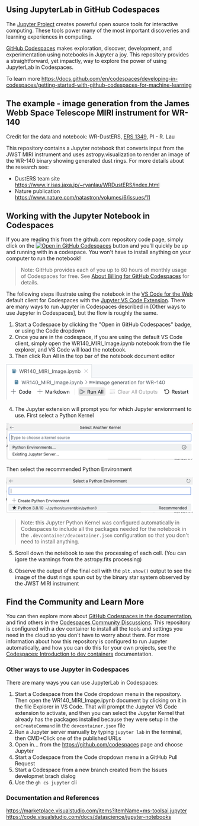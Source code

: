 ## Using JupyterLab in GitHub Codespaces

The [Jupyter Project](https://jupyter.org/) creates powerful open source tools for interactive computing. These tools power many of the most important discoveries and learning experiences in computing.

[GitHub Codespaces](https://github.com/features/codespaces) makes exploration, discover, development, and experimentation using notebooks in Jupyter a joy. This repository provides a straightforward, yet impactly, way to explore the power of using JupyterLab in Codespaces.

To learn more https://docs.github.com/en/codespaces/developing-in-codespaces/getting-started-with-github-codespaces-for-machine-learning

## The example - image generation from the James Webb Space Telescope MIRI instrument for WR-140

Credit for the data and notebook: WR-DustERS, [ERS 1349](https://www.stsci.edu/jwst/science-execution/approved-programs/dd-ers/program-1349), PI - R. Lau 

This repository contains a Jupyter notebook that converts input from the JWST MIRI instrument and uses astropy.visualization to render an image of the WR-140 binary showing generated dust rings. For more details about the research see:

 - DustERS team site https://www.ir.isas.jaxa.jp/~ryanlau/WRDustERS/index.html
 - Nature publication https://www.nature.com/natastron/volumes/6/issues/11

## Working with the Jupyter Notebook in Codespaces

If you are reading this from the github.com repository code page, simply click on the [![Open in GitHub Codespaces](https://github.com/codespaces/badge.svg)](https://codespaces.new/craiglpeters/dusters-wr-140?quickstart=1) button and you'll quickly be up and running with in a codespace. You won't have to install anything on your computer to run the notebook!

> Note: GitHub provides each of you up to 60 hours of monthly usage of Codespaces for free. See [About Billing for GitHub Codespaces](https://docs.github.com/en/billing/managing-billing-for-github-codespaces/about-billing-for-github-codespaces) for details.

The following steps illustrate using the notebook in the [VS Code for the Web](https://code.visualstudio.com/docs/editor/vscode-web) default client for Codespaces with the [Jupyter VS Code Extension](https://marketplace.visualstudio.com/items?itemName=ms-toolsai.jupyter). There are many ways to run Jupyter in Codespaces described in [Other ways to use Jupyter in Codespaces], but the flow is roughly the same. 

1. Start a Codespace by clicking the "Open in GitHub Codespaces" badge, or using the Code dropdown
2. Once you are in the codespace, if you are using the default VS Code client, simply open the WR140_MIRI_Image.ipynb notebook from the file explorer, and VS Code will load the notebook. 
3. Then click Run All in the top bar of the notebook document editor

![Run All](/assets/vscode-jupyter-run-all.png)

4. The Jupyter extension will prompt you for which Jupyter envionrment to use. First select a Python Kernel

![Select Python Kernel](/assets/vscode-jupyter-select-kernel.png)

Then select the recommended Python Environment

![Selct Recommended Python Environment](/assets/vscode-jupyter-select-python.png)

> Note: this Jupyter Python Kernel was configured automatically in Codespaces to include all the packages needed for the notebook in the `.devcontainer/devcontainer.json` configuration so that you don't need to install anything.

5. Scroll down the notebook to see the processing of each cell. (You can igore the warnings from the astropy.fits processing)

6. Observe the output of the final cell with the `plt.show()` output to see the image of the dust rings spun out by the binary star system observed by the JWST MIRI instrument

## Find the Community and Learn More

You can then explore more about [GitHub Codespaces in the documentation](https://docs.github.com/en/codespaces), and find others in the [Codespaces Community Discussions](https://github.com/orgs/community/discussions/categories/codespaces?discussions_q=is%3Aopen+sync+category%3ACodespaces). This repository is configured with a dev container to install all the tools and settings you need in the cloud so you don't have to worry about them. For more information about how this repository is configured to run Jupyter automatically, and how you can do this for your own projects, see the [Codespaces: Introduction to dev containers](https://docs.github.com/en/codespaces/setting-up-your-project-for-codespaces/adding-a-dev-container-configuration/introduction-to-dev-containers) documentation.

### Other ways to use Jupyter in Codespaces
There are many ways you can use JupyterLab in Codespaces:
1. Start a Codespace from the Code dropdown menu in the repository. Then open the WR140_MIRI_Image.ipynb document by clicking on it in the file Explorer in VS Code. That will prompt the Jupyter VS Code extension to activate, and then you can select the Jupyter Kernel that already has the packages installed because they were setup in the `onCreateCommand` in the `devcontainer.json` file
2. Run a Jupyter server manually by typing `jupyter lab` in the terminal, then CMD+Click one of the published URLs
3. Open in... from the https://github.com/codespaces page and choose Jupyter
4. Start a Codespace from the Code dropdown menu in a GitHub Pull Request
5. Start a Codespace from a new branch created from the Issues developmet brach dialog
6. Use the `gh cs jupyter` cli 


### Documentation and References

https://marketplace.visualstudio.com/items?itemName=ms-toolsai.jupyter
https://code.visualstudio.com/docs/datascience/jupyter-notebooks